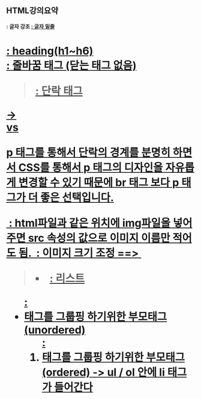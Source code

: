 HTML강의요약
---
<strong> : 글자 강조
<u> : 글자 밑줄
<h1> : heading(h1~h6)
<br> : 줄바꿈 태그 (닫는 태그 없음)


><p> : 단락 태그
-> <br> vs <p></p>
p 태그를 통해서 단락의 경계를 분명히 하면서
CSS를 통해서 p 태그의 디자인을 자유롭게 변경할 수 있기 때문에
br 태그 보다 p 태그가 더 좋은 선택입니다.

<img src=" ">
: html파일과 같은 위치에 img파일을 넣어주면 src 속성의 값으로 이미지 이름만 적어도 됨.
<img width 숫자(%)> : 이미지 크기 조정
==> <img src=" " width=" ">

><li> : 리스트
<ul> : <li>태그를 그룹핑 하기위한 부모태그 (unordered)
<ol> : <li>태그를 그룹핑 하기위한 부모태그 (ordered)
-> ul / ol 안에 li 태그가 들어간다

<title> : 웹 페이지 제목
<meta charset="utf-8"> : 글자 깨지지 않도록 하는 태그

<!doctype html>
<html>
<head>
<body> : 구조


<a href=" " target="_blank" title="제목">a</a> : 하이퍼링크 (anchor) + 새 탭으로 열기 + 링크 열기 전 제목 보여주기